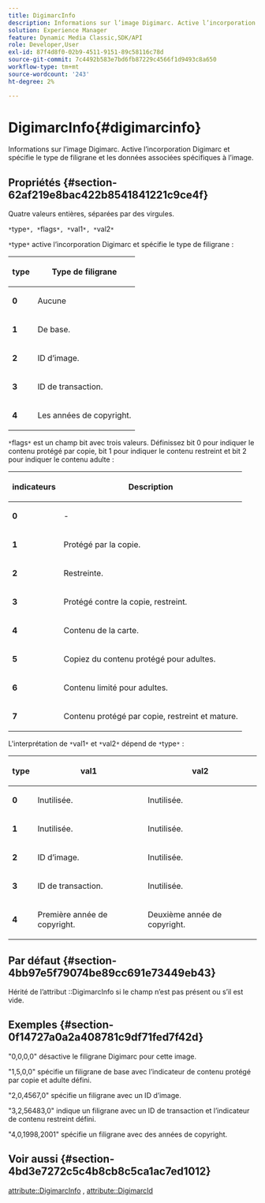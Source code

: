```yaml
---
title: DigimarcInfo
description: Informations sur l’image Digimarc. Active l’incorporation Digimarc et spécifie le type de filigrane et les données associées spécifiques à l’image.
solution: Experience Manager
feature: Dynamic Media Classic,SDK/API
role: Developer,User
exl-id: 87f4d8f0-02b9-4511-9151-89c58116c78d
source-git-commit: 7c4492b583e7bd6fb87229c4566f1d9493c8a650
workflow-type: tm+mt
source-wordcount: '243'
ht-degree: 2%

---
```


# DigimarcInfo{#digimarcinfo}

Informations sur l’image Digimarc. Active l’incorporation Digimarc et spécifie le type de filigrane et les données associées spécifiques à l’image.

## Propriétés {#section-62af219e8bac422b8541841221c9ce4f}

Quatre valeurs entières, séparées par des virgules.

`*`type`*, *`flags`*, *`val1`*, *`val2`*`

`*`type`*` active l’incorporation Digimarc et spécifie le type de filigrane :

<table id="table_3648951F14D94C5BAD097CFB783F1EE7"> 
 <thead> 
  <tr> 
   <th class="entry"> <p><span class="codeph"> <span class="varname"> type</span> </span> </p> </th> 
   <th class="entry"> <p><b>Type de filigrane</b> </p> </th> 
  </tr> 
 </thead>
 <tbody> 
  <tr> 
   <td> <p><b>0</b> </p> </td> 
   <td> <p>Aucune </p> </td> 
  </tr> 
  <tr> 
   <td> <p><b>1</b> </p> </td> 
   <td> <p>De base. </p> </td> 
  </tr> 
  <tr> 
   <td> <p><b>2</b> </p> </td> 
   <td> <p>ID d’image. </p> </td> 
  </tr> 
  <tr> 
   <td> <p><b>3</b> </p> </td> 
   <td> <p>ID de transaction. </p> </td> 
  </tr> 
  <tr> 
   <td> <p><b>4</b> </p> </td> 
   <td> <p>Les années de copyright. </p> </td> 
  </tr> 
 </tbody> 
</table>

`*`flags`*` est un champ bit avec trois valeurs. Définissez bit 0 pour indiquer le contenu protégé par copie, bit 1 pour indiquer le contenu restreint et bit 2 pour indiquer le contenu adulte :

<table id="table_00F218515FBE484F9D05CBAF14F9D045"> 
 <thead> 
  <tr> 
   <th class="entry"> <p><span class="codeph"> <span class="varname"> indicateurs</span> </span> </p> </th> 
   <th class="entry"> <p><b>Description</b> </p> </th> 
  </tr> 
 </thead>
 <tbody> 
  <tr> 
   <td> <p><b>0</b> </p> </td> 
   <td> <p>- </p> </td> 
  </tr> 
  <tr> 
   <td> <p><b>1</b> </p> </td> 
   <td> <p>Protégé par la copie. </p> </td> 
  </tr> 
  <tr> 
   <td> <p><b>2</b> </p> </td> 
   <td> <p>Restreinte. </p> </td> 
  </tr> 
  <tr> 
   <td> <p><b>3</b> </p> </td> 
   <td> <p>Protégé contre la copie, restreint. </p> </td> 
  </tr> 
  <tr> 
   <td> <p><b>4</b> </p> </td> 
   <td> <p>Contenu de la carte. </p> </td> 
  </tr> 
  <tr> 
   <td> <p><b>5</b> </p> </td> 
   <td> <p>Copiez du contenu protégé pour adultes. </p> </td> 
  </tr> 
  <tr> 
   <td> <p><b>6</b> </p> </td> 
   <td> <p>Contenu limité pour adultes. </p> </td> 
  </tr> 
  <tr> 
   <td> <p><b>7</b> </p> </td> 
   <td> <p>Contenu protégé par copie, restreint et mature. </p> </td> 
  </tr> 
 </tbody> 
</table>

L&#39;interprétation de `*`val1`*` et `*`val2`*` dépend de `*`type`*` :

<table id="table_6B29F76BC1974C12AB7124BF84B29EC2"> 
 <thead> 
  <tr> 
   <th class="entry"> <p><span class="codeph"> <span class="varname"> type</span> </span> </p> </th> 
   <th class="entry"> <p><span class="codeph"> <span class="varname"> val1 </span> </span> </p> </th> 
   <th class="entry"> <p><span class="codeph"> <span class="varname"> val2 </span> </span> </p> </th> 
  </tr> 
 </thead>
 <tbody> 
  <tr> 
   <td> <p><b>0</b> </p> </td> 
   <td> <p>Inutilisée. </p> </td> 
   <td> <p>Inutilisée. </p> </td> 
  </tr> 
  <tr> 
   <td> <p><b>1</b> </p> </td> 
   <td> <p>Inutilisée. </p> </td> 
   <td> <p>Inutilisée. </p> </td> 
  </tr> 
  <tr> 
   <td> <p><b>2</b> </p> </td> 
   <td> <p>ID d’image. </p> </td> 
   <td> <p>Inutilisée. </p> </td> 
  </tr> 
  <tr> 
   <td> <p><b>3</b> </p> </td> 
   <td> <p>ID de transaction. </p> </td> 
   <td> <p>Inutilisée. </p> </td> 
  </tr> 
  <tr> 
   <td> <p><b>4</b> </p> </td> 
   <td> <p>Première année de copyright. </p> </td> 
   <td> <p>Deuxième année de copyright. </p> </td> 
  </tr> 
 </tbody> 
</table>

## Par défaut {#section-4bb97e5f79074be89cc691e73449eb43}

Hérité de l’attribut ::DigimarcInfo si le champ n’est pas présent ou s’il est vide.

## Exemples {#section-0f14727a0a2a408781c9df71fed7f42d}

&quot;0,0,0,0&quot; désactive le filigrane Digimarc pour cette image.

&quot;1,5,0,0&quot; spécifie un filigrane de base avec l’indicateur de contenu protégé par copie et adulte défini.

&quot;2,0,4567,0&quot; spécifie un filigrane avec un ID d’image.

&quot;3,2,56483,0&quot; indique un filigrane avec un ID de transaction et l’indicateur de contenu restreint défini.

&quot;4,0,1998,2001&quot; spécifie un filigrane avec des années de copyright.

## Voir aussi {#section-4bd3e7272c5c4b8cb8c5ca1ac7ed1012}

[attribute::DigimarcInfo](../../../../../../is-api/image-catalog/image-serving-api-ref/c-image-catalog-reference/c-attributes-reference/r-digimarcinfo.md#reference-de88636cb9b4435a94e3d0a80f072667) , [attribute::DigimarcId](../../../../../../is-api/image-catalog/image-serving-api-ref/c-image-catalog-reference/c-attributes-reference/r-digimarcid.md#reference-33e3eca7f1874510904e5c8645cecd68)
